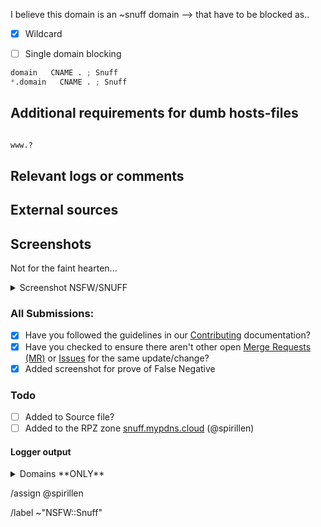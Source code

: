 I believe this domain is an ~snuff domain --> that have to be blocked as..

- [X] Wildcard
- [ ] Single domain blocking


```python
domain   CNAME . ; Snuff
*.domain   CNAME . ; Snuff
```

## Additional requirements for dumb hosts-files

```python

www.?
```

## Relevant logs or comments
<!-- comments like a specific url to see contents -->

## External sources
<!-- If you found this domain on another issueboard -->

## Screenshots
Not for the faint hearten...

<details><summary>Screenshot NSFW/SNUFF</summary>



</details>

### All Submissions:
- [x] Have you followed the guidelines in our [Contributing](CONTRIBUTING.md) documentation?
- [x] Have you checked to ensure there aren't other open
      [Merge Requests (MR)](../merge_requests) or [Issues](../issues) for the
      same update/change?
- [x] Added screenshot for prove of False Negative

### Todo
- [ ] Added to Source file?
- [ ] Added to the RPZ zone [snuff.mypdns.cloud](https://archive.mypdns.org/w/rpzlist/#snuff) (@spirillen)

#### Logger output

<details><summary>Domains **ONLY**</summary>

```python

```

</details>


/assign @spirillen 

/label ~"NSFW::Snuff" 
